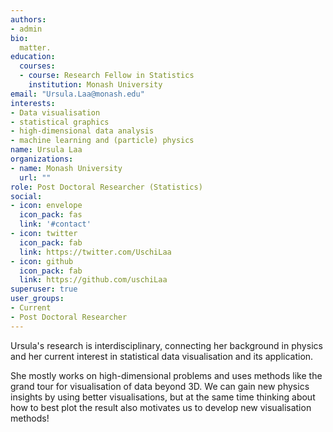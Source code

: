 ```yaml
---
authors:
- admin
bio: 
  matter.
education:
  courses:
  - course: Research Fellow in Statistics
    institution: Monash University
email: "Ursula.Laa@monash.edu"
interests:
- Data visualisation
- statistical graphics
- high-dimensional data analysis
- machine learning and (particle) physics
name: Ursula Laa
organizations:
- name: Monash University
  url: ""
role: Post Doctoral Researcher (Statistics)
social:
- icon: envelope
  icon_pack: fas
  link: '#contact'
- icon: twitter
  icon_pack: fab
  link: https://twitter.com/UschiLaa
- icon: github
  icon_pack: fab
  link: https://github.com/uschiLaa
superuser: true
user_groups:
- Current
- Post Doctoral Researcher
---
```


Ursula's research is interdisciplinary, connecting her background in physics and her current interest in statistical data visualisation and its application.

She mostly works on high-dimensional problems and uses methods like the grand tour for visualisation of data beyond 3D. We can gain new physics insights by using better visualisations, but at the same time thinking about how to best plot the result also motivates us to develop new visualisation methods!

